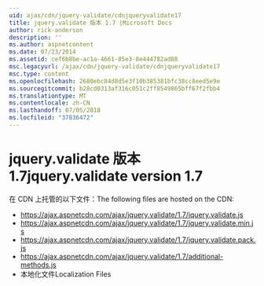 ```yaml
---
uid: ajax/cdn/jquery-validate/cdnjqueryvalidate17
title: jquery.validate 版本 1.7 |Microsoft Docs
author: rick-anderson
description: ''
ms.author: aspnetcontent
ms.date: 07/23/2014
ms.assetid: cef6b8be-ac1a-4661-85e3-8e444782ad88
msc.legacyurl: /ajax/cdn/jquery-validate/cdnjqueryvalidate17
msc.type: content
ms.openlocfilehash: 2680ebc84d8d5e3f10b385381bfc38cc8eed5e9e
ms.sourcegitcommit: b28cd0313af316c051c2ff8549865bff67f2fbb4
ms.translationtype: MT
ms.contentlocale: zh-CN
ms.lasthandoff: 07/05/2018
ms.locfileid: "37836472"
---
```

<a name="jqueryvalidate-version-17"></a><span data-ttu-id="7bca7-102">jquery.validate 版本 1.7</span><span class="sxs-lookup"><span data-stu-id="7bca7-102">jquery.validate version 1.7</span></span>
====================
<span data-ttu-id="7bca7-103">在 CDN 上托管的以下文件：</span><span class="sxs-lookup"><span data-stu-id="7bca7-103">The following files are hosted on the CDN:</span></span>

- https://ajax.aspnetcdn.com/ajax/jquery.validate/1.7/jquery.validate.js
- https://ajax.aspnetcdn.com/ajax/jquery.validate/1.7/jquery.validate.min.js
- https://ajax.aspnetcdn.com/ajax/jquery.validate/1.7/jquery.validate.pack.js
- https://ajax.aspnetcdn.com/ajax/jquery.validate/1.7/additional-methods.js
- <span data-ttu-id="7bca7-104">本地化文件</span><span class="sxs-lookup"><span data-stu-id="7bca7-104">Localization Files</span></span>
